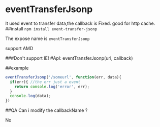 # eventTransferJsonp
It used event to transfer data,the callback is Fixed. good for http cache.
##install
`npm install event-transfer-jsonp`

The expose name is `eventTransferJsonp`

support AMD

###Don't support IE!
#ApI: eventTransferJsonp(url, callback)

##example
```js
eventTransferJsonp('/someurl', function(err, data){
  if(err){ //the err just a event
    return console.log('error', err);
  }
  console.log(data);
})
```
##QA
Can i modify the callbackName ?

No
